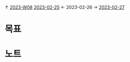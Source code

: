 
↑ [2023-W08](2023-W08.md)
[2023-02-25](2023-02-25.md) ← 2023-02-26 → [2023-02-27](2023-02-27.md)


# 목표



# 노트




